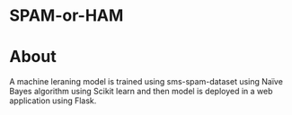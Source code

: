 # SPAM-or-HAM
# About
A machine leraning model is trained using sms-spam-dataset using Naïve Bayes algorithm using Scikit learn and then model is deployed in a web application using Flask.
